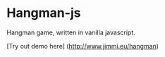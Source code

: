 Hangman-js
==========

Hangman game, written in vanilla javascript.

[Try out demo here] (http://www.jimmi.eu/hangman)